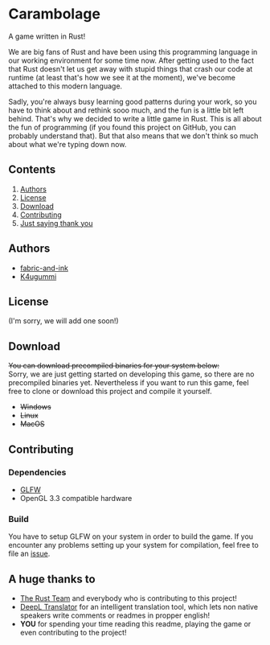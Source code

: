 # Carambolage
A game written in Rust!

We are big fans of Rust and have been using this programming language in our working environment for some time now. After getting used to the fact that Rust doesn't let us get away with stupid things that crash our code at runtime (at least that's how we see it at the moment), we've become attached to this modern language. 

Sadly, you're always busy learning good patterns during your work, so you have to think about and rethink sooo much, and the fun is a little bit left behind. That's why we decided to write a little game in Rust. This is all about the fun of programming (if you found this project on GitHub, you can probably understand that). But that also means that we don't think so much about what we're typing down now.

## Contents
1. [Authors](/#authors)
2. [License](/#license)
3. [Download](/#download)
4. [Contributing](/#contributing)
5. [Just saying thank you](/#a-huge-thanks-to)

## Authors
- [fabric-and-ink](https://github.com/fabric-and-ink)
- [K4ugummi](https://github.com/K4ugummi)

## License
(I'm sorry, we will add one soon!)

## Download
~~You can download precompiled binaries for your system below:~~  
Sorry, we are just getting started on developing this game, so there are no precompiled binaries yet. Nevertheless if you want to run this game, feel free to clone or download this project and compile it yourself. 
- ~~Windows~~
- ~~Linux~~
- ~~MacOS~~

## Contributing

### Dependencies
- [GLFW](https://github.com/PistonDevelopers/glfw-rs)
- OpenGL 3.3 compatible hardware

### Build
You have to setup GLFW on your system in order to build the game. If you encounter any problems setting up your system for compilation, feel free to file an [issue](https://github.com/fabric-and-ink/carambolage/issues/).

## A huge thanks to
- [The Rust Team](https://www.rust-lang.org/en-US/team.html) and everybody who is contributing to this project!
- [DeepL Translator](https://www.deepl.com/translator) for an intelligent translation tool, which lets non native speakers write comments or readmes in propper english!
- **YOU** for spending your time reading this readme, playing the game or even contributing to the project!